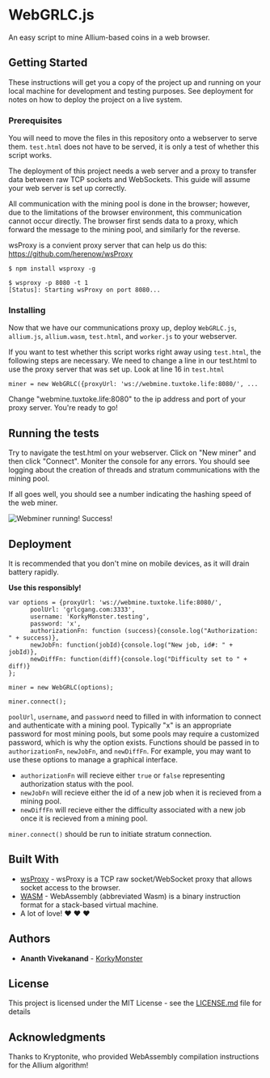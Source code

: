 # WebGRLC.js

An easy script to mine Allium-based coins in a web browser.

## Getting Started

These instructions will get you a copy of the project up and running on your local machine for development and testing purposes. See deployment for notes on how to deploy the project on a live system.

### Prerequisites

You will need to move the files in this repository onto a webserver to serve them. `test.html` does not have to be served, 
it is only a test of whether this script works.

The deployment of this project needs a web server and a proxy to transfer data between raw TCP sockets and WebSockets. This guide will assume your web server is set up correctly.

All communication with the mining pool is done in the browser; however, due to the limitations of the browser environment, this communication cannot occur directly. The browser first sends data to a proxy, which forward the message to the mining pool, and similarly for the reverse.

wsProxy is a convient proxy server that can help us do this: https://github.com/herenow/wsProxy

```
$ npm install wsproxy -g

$ wsproxy -p 8080 -t 1
[Status]: Starting wsProxy on port 8080...

```

### Installing

Now that we have our communications proxy up, deploy `WebGRLC.js`, `allium.js`, `allium.wasm`, `test.html`, and `worker.js` to your webserver.

If you want to test whether this script works right away using `test.html`, the following steps are necessary.
We need to change a line in our test.html to use the proxy server that was set up. Look at line 16 in `test.html`

```miner = new WebGRLC({proxyUrl: 'ws://webmine.tuxtoke.life:8080/', ...```

Change "webmine.tuxtoke.life:8080" to the ip address and port of your proxy server. You're ready to go! 

## Running the tests

Try to navigate the test.html on your webserver. Click on "New miner" and then click "Connect". 
Moniter the console for any errors. You should see logging about the creation of threads and stratum communications with the mining pool.

If all goes well, you should see a number indicating the hashing speed of the web miner.

![Webminer running! Success!](http://i.imgur.com/OoBePce.png)

## Deployment

It is recommended that you don't mine on mobile devices, as it will drain battery rapidly.

**Use this responsibly!**

```
var options = {proxyUrl: 'ws://webmine.tuxtoke.life:8080/', 
      poolUrl: 'grlcgang.com:3333', 
      username: 'KorkyMonster.testing', 
      password: 'x', 
      authorizationFn: function (success){console.log("Authorization: " + success)}, 
      newJobFn: function(jobId){console.log("New job, id#: " + jobId)}, 
      newDiffFn: function(diff){console.log("Difficulty set to " + diff)} 
};

miner = new WebGRLC(options);

miner.connect();
```

`poolUrl`, `username`, and `password` need to filled in with information to connect and authenticate with a mining pool. Typically
"x" is an appropriate password for most mining pools, but some pools may require a customized password, which is why the option
exists. Functions should be passed in to `authorizationFn`, `newJobFn`, and `newDiffFn`. For example, you may want to use these options
to manage a graphical interface. 
- `authorizationFn` will recieve either `true` or `false` representing authorization status with the pool.
- `newJobFn` will recieve either the id of a new job when it is recieved from a mining pool.
- `newDiffFn` will recieve either the difficulty associated with a new job once it is recieved from a mining pool.

`miner.connect()` should be run to initiate stratum connection.

## Built With

* [wsProxy](https://github.com/herenow/wsProxy) - wsProxy is a TCP raw socket/WebSocket proxy that allows socket access to the browser.
* [WASM](https://webassembly.org/) - WebAssembly (abbreviated Wasm) is a binary instruction format for a stack-based virtual machine. 
* A lot of love!  ❤️ ❤️ ❤️

## Authors

* **Ananth Vivekanand** - [KorkyMonster](https://github.com/KorkyMonster)

## License

This project is licensed under the MIT License - see the [LICENSE.md](LICENSE.md) file for details

## Acknowledgments

Thanks to Kryptonite, who provided WebAssembly compilation instructions for the Allium algorithm!
